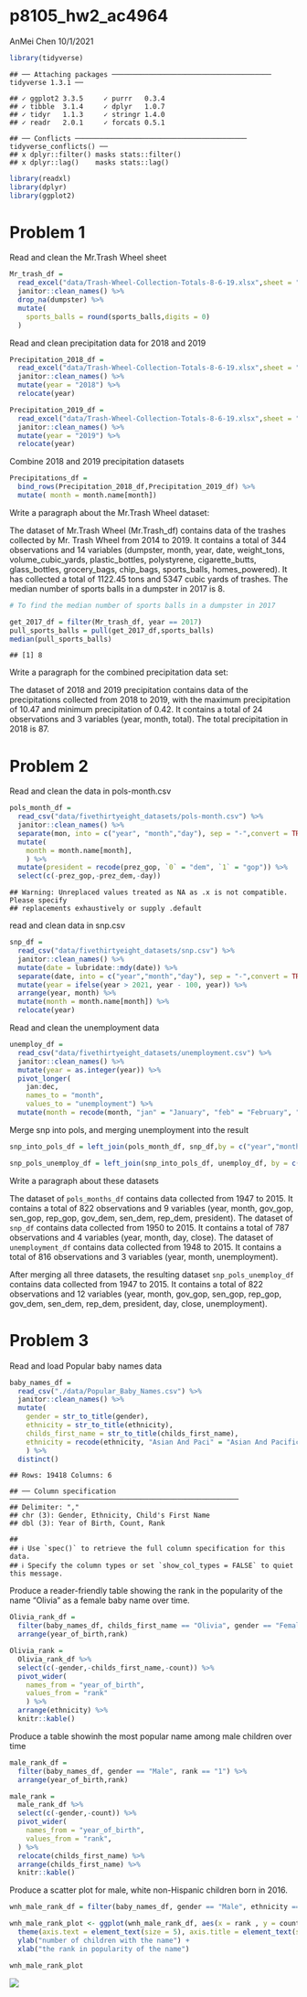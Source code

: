 p8105\_hw2\_ac4964
================
AnMei Chen
10/1/2021

``` r
library(tidyverse)
```

    ## ── Attaching packages ─────────────────────────────────────── tidyverse 1.3.1 ──

    ## ✓ ggplot2 3.3.5     ✓ purrr   0.3.4
    ## ✓ tibble  3.1.4     ✓ dplyr   1.0.7
    ## ✓ tidyr   1.1.3     ✓ stringr 1.4.0
    ## ✓ readr   2.0.1     ✓ forcats 0.5.1

    ## ── Conflicts ────────────────────────────────────────── tidyverse_conflicts() ──
    ## x dplyr::filter() masks stats::filter()
    ## x dplyr::lag()    masks stats::lag()

``` r
library(readxl)
library(dplyr)
library(ggplot2)
```

# Problem 1

Read and clean the Mr.Trash Wheel sheet

``` r
Mr_trash_df = 
  read_excel("data/Trash-Wheel-Collection-Totals-8-6-19.xlsx",sheet = "Mr. Trash Wheel", range = "A2:N406") %>% 
  janitor::clean_names() %>% 
  drop_na(dumpster) %>% 
  mutate(
    sports_balls = round(sports_balls,digits = 0)
  )
```

Read and clean precipitation data for 2018 and 2019

``` r
Precipitation_2018_df = 
  read_excel("data/Trash-Wheel-Collection-Totals-8-6-19.xlsx",sheet = "2018 Precipitation", range = "A2:B14") %>% 
  janitor::clean_names() %>% 
  mutate(year = "2018") %>% 
  relocate(year)

Precipitation_2019_df = 
  read_excel("data/Trash-Wheel-Collection-Totals-8-6-19.xlsx",sheet = "2019 Precipitation", range = "A2:B14") %>% 
  janitor::clean_names() %>% 
  mutate(year = "2019") %>% 
  relocate(year)
```

Combine 2018 and 2019 precipitation datasets

``` r
Precipitations_df = 
  bind_rows(Precipitation_2018_df,Precipitation_2019_df) %>% 
  mutate( month = month.name[month])
```

Write a paragraph about the Mr.Trash Wheel dataset:

The dataset of Mr.Trash Wheel (Mr.Trash\_df) contains data of the
trashes collected by Mr. Trash Wheel from 2014 to 2019. It contains a
total of 344 observations and 14 variables (dumpster, month, year, date,
weight\_tons, volume\_cubic\_yards, plastic\_bottles, polystyrene,
cigarette\_butts, glass\_bottles, grocery\_bags, chip\_bags,
sports\_balls, homes\_powered). It has collected a total of 1122.45 tons
and 5347 cubic yards of trashes. The median number of sports balls in a
dumpster in 2017 is 8.

``` r
# To find the median number of sports balls in a dumpster in 2017

get_2017_df = filter(Mr_trash_df, year == 2017)
pull_sports_balls = pull(get_2017_df,sports_balls)
median(pull_sports_balls)
```

    ## [1] 8

Write a paragraph for the combined precipitation data set:

The dataset of 2018 and 2019 precipitation contains data of the
precipitations collected from 2018 to 2019, with the maximum
precipitation of 10.47 and minimum precipitation of 0.42. It contains a
total of 24 observations and 3 variables (year, month, total). The total
precipitation in 2018 is 87.

# Problem 2

Read and clean the data in pols-month.csv

``` r
pols_month_df = 
  read_csv("data/fivethirtyeight_datasets/pols-month.csv") %>% 
  janitor::clean_names() %>% 
  separate(mon, into = c("year", "month","day"), sep = "-",convert = TRUE) %>% 
  mutate( 
    month = month.name[month],
    ) %>% 
  mutate(president = recode(prez_gop, `0` = "dem", `1` = "gop")) %>% 
  select(c(-prez_gop,-prez_dem,-day))
```

    ## Warning: Unreplaced values treated as NA as .x is not compatible. Please specify
    ## replacements exhaustively or supply .default

read and clean data in snp.csv

``` r
snp_df = 
  read_csv("data/fivethirtyeight_datasets/snp.csv") %>% 
  janitor::clean_names() %>% 
  mutate(date = lubridate::mdy(date)) %>% 
  separate(date, into = c("year","month","day"), sep = "-",convert = TRUE) %>% 
  mutate(year = ifelse(year > 2021, year - 100, year)) %>% 
  arrange(year, month) %>%
  mutate(month = month.name[month]) %>% 
  relocate(year)  
```

Read and clean the unemployment data

``` r
unemploy_df = 
  read_csv("data/fivethirtyeight_datasets/unemployment.csv") %>% 
  janitor::clean_names() %>%
  mutate(year = as.integer(year)) %>% 
  pivot_longer(
    jan:dec,
    names_to = "month",
    values_to = "unemployment") %>% 
  mutate(month = recode(month, "jan" = "January", "feb" = "February", "mar" = "March", "apr" = "April", "may" = "May", "jun" = "June", "jul" = "July", "aug" = "August", "sep" = "September", "oct" = "October", "nov" = "November", "dec" = "December"))
```

Merge snp into pols, and merging unemployment into the result

``` r
snp_into_pols_df = left_join(pols_month_df, snp_df,by = c("year","month")) 

snp_pols_unemploy_df = left_join(snp_into_pols_df, unemploy_df, by = c("year","month"))
```

Write a paragraph about these datasets

The dataset of `pols_months_df` contains data collected from 1947 to
2015. It contains a total of 822 observations and 9 variables (year,
month, gov\_gop, sen\_gop, rep\_gop, gov\_dem, sen\_dem, rep\_dem,
president). The dataset of `snp_df` contains data collected from 1950 to
2015. It contains a total of 787 observations and 4 variables (year,
month, day, close). The dataset of `unemployment_df` contains data
collected from 1948 to 2015. It contains a total of 816 observations and
3 variables (year, month, unemployment).

After merging all three datasets, the resulting dataset
`snp_pols_unemploy_df` contains data collected from 1947 to 2015. It
contains a total of 822 observations and 12 variables (year, month,
gov\_gop, sen\_gop, rep\_gop, gov\_dem, sen\_dem, rep\_dem, president,
day, close, unemployment).

# Problem 3

Read and load Popular baby names data

``` r
baby_names_df =
  read_csv("./data/Popular_Baby_Names.csv") %>% 
  janitor::clean_names() %>% 
  mutate(
    gender = str_to_title(gender),
    ethnicity = str_to_title(ethnicity),
    childs_first_name = str_to_title(childs_first_name),
    ethnicity = recode(ethnicity, "Asian And Paci" = "Asian And Pacific Islander", "Black Non Hisp" = "Black Non Hispanic", "White Non Hisp" = "White Non Hispanic")
    ) %>% 
  distinct()
```

    ## Rows: 19418 Columns: 6

    ## ── Column specification ────────────────────────────────────────────────────────
    ## Delimiter: ","
    ## chr (3): Gender, Ethnicity, Child's First Name
    ## dbl (3): Year of Birth, Count, Rank

    ## 
    ## ℹ Use `spec()` to retrieve the full column specification for this data.
    ## ℹ Specify the column types or set `show_col_types = FALSE` to quiet this message.

Produce a reader-friendly table showing the rank in the popularity of
the name “Olivia” as a female baby name over time.

``` r
Olivia_rank_df = 
  filter(baby_names_df, childs_first_name == "Olivia", gender == "Female") %>% 
  arrange(year_of_birth,rank)

Olivia_rank = 
  Olivia_rank_df %>% 
  select(c(-gender,-childs_first_name,-count)) %>% 
  pivot_wider(
    names_from = "year_of_birth",
    values_from = "rank"
    ) %>% 
  arrange(ethnicity) %>% 
  knitr::kable() 
```

Produce a table showinh the most popular name among male children over
time

``` r
male_rank_df = 
  filter(baby_names_df, gender == "Male", rank == "1") %>%
  arrange(year_of_birth,rank)

male_rank = 
  male_rank_df %>% 
  select(c(-gender,-count)) %>% 
  pivot_wider(
    names_from = "year_of_birth",
    values_from = "rank",
  ) %>% 
  relocate(childs_first_name) %>% 
  arrange(childs_first_name) %>% 
  knitr::kable() 
```

Produce a scatter plot for male, white non-Hispanic children born in
2016.

``` r
wnh_male_rank_df = filter(baby_names_df, gender == "Male", ethnicity == "White Non Hispanic", year_of_birth == "2016") 

wnh_male_rank_plot <- ggplot(wnh_male_rank_df, aes(x = rank , y = count)) + geom_point(size = 0.5) + 
  theme(axis.text = element_text(size = 5), axis.title = element_text(size = 6,face = "bold")) +
  ylab("number of children with the name") + 
  xlab("the rank in popularity of the name")

wnh_male_rank_plot
```

![](p8105_hw2_ac4964_files/figure-gfm/unnamed-chunk-13-1.png)<!-- -->
